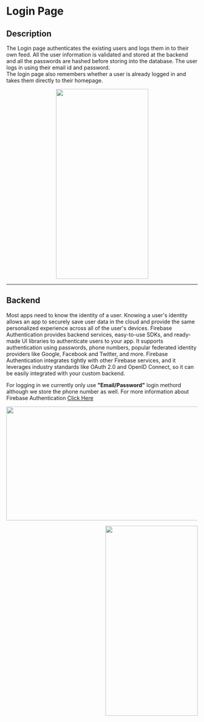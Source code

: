 # Login Page

## Description 
The Login page authenticates the existing users and logs them in to their own feed. All the user information is validated and stored at the backend and all the passwords are hashed before storing into the database. The user logs in using their email id and password. <br>
The login page also remembers whether a user is already logged in and takes them directly to their homepage.

<p align="center">
<img width="243" height="500" src="https://user-images.githubusercontent.com/53811147/122665029-80d16800-d1c2-11eb-88c3-d4251e4ebe44.jpg"> 
</p>

---
## Backend 
Most apps need to know the identity of a user. Knowing a user's identity allows an app to securely save user data in the cloud and provide the same personalized experience across all of the user's devices.
Firebase Authentication provides backend services, easy-to-use SDKs, and ready-made UI libraries to authenticate users to your app. It supports authentication using passwords, phone numbers, popular federated identity providers like Google, Facebook and Twitter, and more.
Firebase Authentication integrates tightly with other Firebase services, and it leverages industry standards like OAuth 2.0 and OpenID Connect, so it can be easily integrated with your custom backend. <br>

For logging in we currently only use **"Email/Password"** login methord although we store the phone number as well. 
For more information about Firebase Authentication [Click Here](https://firebase.google.com/docs/auth?authuser=1)
 
<p align="center">
 <img   width="600" height="300" src="https://user-images.githubusercontent.com/53811147/122667056-7a48ed80-d1ce-11eb-8f11-782fb2900e53.PNG"> 
</p>


 
<img  align="right" width="243" height="500" src="https://user-images.githubusercontent.com/53811147/122665690-4ec20500-d1c6-11eb-8071-6c0c7eb16ed8.jpg"> 



